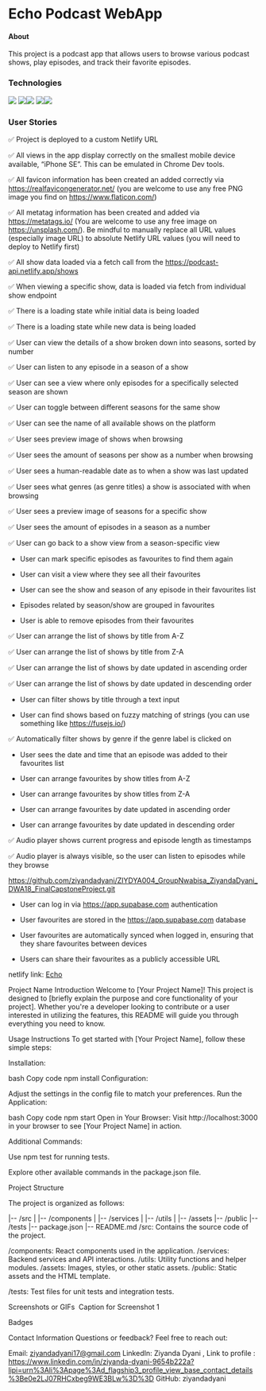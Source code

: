# Echo Podcast WebApp
#### About
This project is a podcast app that allows users to browse various podcast shows, play episodes, and track their favorite episodes.

### Technologies
<img src="https://img.shields.io/badge/HTML5-E34F26?style=for-the-badge&logo=html5&logoColor=white" />
<img src="https://img.shields.io/badge/CSS3-1572B6?style=for-the-badge&logo=css3&logoColor=white" /><img src="https://img.shields.io/badge/Sass-CC6699?style=for-the-badge&logo=sass&logoColor=white" />
<img src="https://img.shields.io/badge/JavaScript-323330?style=for-the-badge&logo=javascript&logoColor=F7DF1E" /><img src="https://img.shields.io/badge/React-20232A?style=for-the-badge&logo=react&logoColor=61DAFB" />


### User Stories
 
✅ Project is deployed to a custom Netlify URL

✅ All views in the app display correctly on the smallest mobile device available, “iPhone SE”. This can be emulated in Chrome Dev tools.

✅ All favicon information has been created an added correctly via https://realfavicongenerator.net/ (you are welcome to use any free PNG image you find on https://www.flaticon.com/)

✅ All metatag information has been created and added via https://metatags.io/ (You are welcome to use any free image on https://unsplash.com/). Be mindful to manually replace all URL values (especially image URL) to absolute Netlify URL values (you will need to deploy to Netlify first)

✅ All show data loaded via a fetch call from the https://podcast-api.netlify.app/shows

✅ When viewing a specific show, data is loaded via fetch from individual show endpoint

✅ There is a loading state while initial data is being loaded

✅ There is a loading state while new data is being loaded

✅ User can view the details of a show broken down into seasons, sorted by number

✅ User can listen to any episode in a season of a show

✅ User can see a view where only episodes for a specifically selected season are shown

✅ User can toggle between different seasons for the same show

✅ User can see the name of all available shows on the platform

✅ User sees preview image of shows when browsing

✅ User sees the amount of seasons per show as a number when browsing

✅ User sees a human-readable date as to when a show was last updated

✅ User sees what genres (as genre titles) a show is associated with when browsing

✅ User sees a preview image of seasons for a specific show

✅ User sees the amount of episodes in a season as a number

✅ User can go back to a show view from a season-specific view

- User can mark specific episodes as favourites to find them again

- User can visit a view where they see all their favourites

- User can see the show and season of any episode in their favourites list

- Episodes related by season/show are grouped in favourites

- User is able to remove episodes from their favourites

✅ User can arrange the list of shows by title from A-Z

✅ User can arrange the list of shows by title from Z-A

✅ User can arrange the list of shows by date updated in ascending order

✅ User can arrange the list of shows by date updated in descending order

- User can filter shows by title through a text input

- User can find shows based on fuzzy matching of strings (you can use something like https://fusejs.io/)

✅ Automatically filter shows by genre if the genre label is clicked on

- User sees the date and time that an episode was added to their favourites list

- User can arrange favourites by show titles from A-Z

- User can arrange favourites by show titles from Z-A

- User can arrange favourites by date updated in ascending order

- User can arrange favourites by date updated in descending order

✅ Audio player shows current progress and episode length as timestamps

✅ Audio player is always visible, so the user can listen to episodes while they browse

https://github.com/ziyandadyani/ZIYDYA004_GroupNwabisa_ZiyandaDyani_DWA18_FinalCapstoneProject.git

- User can log in via https://app.supabase.com authentication

- User favourites are stored in the https://app.supabase.com database

- User favourites are automatically synced when logged in, ensuring that they share favourites between devices

- Users can share their favourites as a publicly accessible URL

netlify link: [Echo](https://animated-begonia-ba673d.netlify.app/)


Project Name
Introduction
Welcome to [Your Project Name]! This project is designed to [briefly explain the purpose and core functionality of your project]. Whether you're a developer looking to contribute or a user interested in utilizing the features, this README will guide you through everything you need to know.

Usage Instructions
To get started with [Your Project Name], follow these simple steps:

Installation:

bash
Copy code
npm install
Configuration:

Adjust the settings in the config file to match your preferences.
Run the Application:

bash
Copy code
npm start
Open in Your Browser:
Visit http://localhost:3000 in your browser to see [Your Project Name] in action.

Additional Commands:

Use npm test for running tests.

Explore other available commands in the package.json file.

Project Structure

The project is organized as follows:

|-- /src
|   |-- /components
|   |-- /services
|   |-- /utils
|   |-- /assets
|-- /public
|-- /tests
|-- package.json
|-- README.md
/src: Contains the source code of the project.

/components: React components used in the application.
/services: Backend services and API interactions.
/utils: Utility functions and helper modules.
/assets: Images, styles, or other static assets.
/public: Static assets and the HTML template.

/tests: Test files for unit tests and integration tests.

Screenshots or GIFs
<img></img>
Caption for Screenshot 1

Badges

Contact Information
Questions or feedback? Feel free to reach out:

Email: ziyandadyani17@gmail.com
LinkedIn: Ziyanda Dyani , Link to profile : https://www.linkedin.com/in/ziyanda-dyani-9654b222a?lipi=urn%3Ali%3Apage%3Ad_flagship3_profile_view_base_contact_details%3Be0e2LJ07RHCxbeg9WE3BLw%3D%3D
GitHub: ziyandadyani











